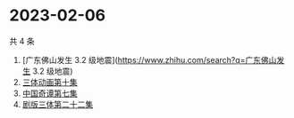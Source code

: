 # 2023-02-06

共 4 条

<!-- BEGIN ZHIHUSEARCH -->
<!-- 最后更新时间 Mon Feb 06 2023 08:47:30 GMT+0800 (China Standard Time) -->
1. [广东佛山发生 3.2 级地震](https://www.zhihu.com/search?q=广东佛山发生 3.2 级地震)
1. [三体动画第十集](https://www.zhihu.com/search?q=三体动画第十集)
1. [中国奇谭第七集](https://www.zhihu.com/search?q=中国奇谭第七集)
1. [剧版三体第二十二集](https://www.zhihu.com/search?q=剧版三体第二十二集)
<!-- END ZHIHUSEARCH -->
